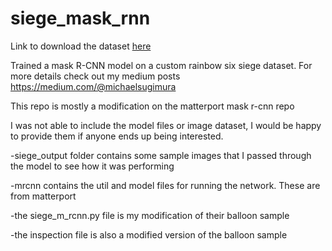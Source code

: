 # siege_mask_rnn

Link to download the dataset [here](https://drive.google.com/open?id=1TZJv8uxdIkIJd5nane7OXbVQNWDmCl_T)

Trained a mask R-CNN model on a custom rainbow six siege dataset. For more details check out my medium posts https://medium.com/@michaelsugimura

This repo is mostly a modification on the matterport mask r-cnn repo 

I was not able to include the model files or image dataset, I would be happy to provide them if anyone ends up being interested. 


-siege_output folder contains some sample images that I passed through the model to see how it was performing

-mrcnn contains the util and model files for running the network. These are from matterport

-the siege_m_rcnn.py file is my modification of their balloon sample

-the inspection file is also a modified version of the balloon sample




